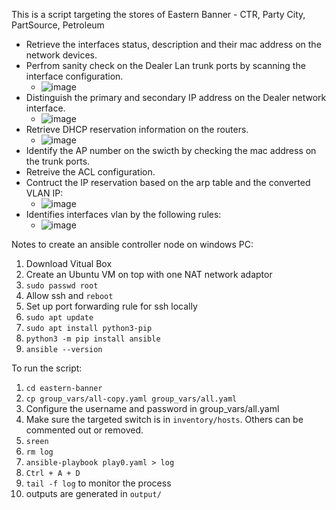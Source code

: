 This is a script targeting the stores of Eastern Banner - CTR, Party City, PartSource, Petroleum

* Retrieve the interfaces status, description and their mac address on the network devices.
* Perfrom sanity check on the Dealer Lan trunk ports by scanning the interface configuration.
   * ![image](https://github.com/jackytsuiaa/port-mapping-planner/assets/98607668/4768dbbd-0ec3-46e7-8449-5910a508afb5)
* Distinguish the primary and secondary IP address on the Dealer network interface.
   * ![image](https://github.com/jackytsuiaa/port-mapping-planner/assets/98607668/b03939f9-cd08-4d1d-901c-cd53d86c94f2)
* Retrieve DHCP reservation information on the routers.
   * ![image](https://github.com/jackytsuiaa/port-mapping-planner/assets/98607668/5ae1f87c-3001-4d36-9c41-2c5bd5fdc2bd)
* Identify the AP number on the swicth by checking the mac address on the trunk ports.
* Retreive the ACL configuration.
* Contruct the IP reservation based on the arp table and the converted VLAN IP:
   * ![image](https://github.com/jackytsuiaa/port-mapping-planner/assets/98607668/59b6e543-a97f-4312-b191-4a8172969fdc)
* Identifies interfaces vlan by the following rules:
   * ![image](https://github.com/jackytsuiaa/port-mapping-planner/assets/98607668/66365d98-353a-43d5-83c1-2c06253c928c)

Notes to create an ansible controller node on windows PC:
1. Download Vitual Box
2. Create an Ubuntu VM on top with one NAT network adaptor
3. `sudo passwd root`
4. Allow ssh and `reboot`
5. Set up port forwarding rule for ssh locally
6. `sudo apt update`
7. `sudo apt install python3-pip`
8. `python3 -m pip install ansible`
9. `ansible --version`

To run the script:
1. `cd eastern-banner`
2. `cp group_vars/all-copy.yaml group_vars/all.yaml`
3. Configure the username and password in group_vars/all.yaml
5. Make sure the targeted switch is in `inventory/hosts`. Others can be commented out or removed.
6. `sreen`
7. `rm log`
8. `ansible-playbook play0.yaml > log`
9. `Ctrl + A + D`
10. `tail -f log` to monitor the process
11. outputs are generated in `output/`


